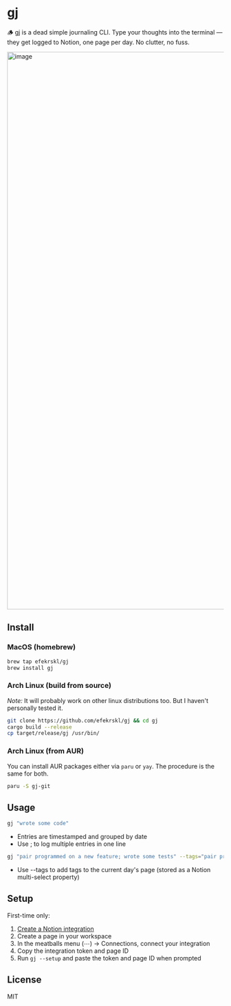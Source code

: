 # gj

🪵 gj is a dead simple journaling CLI.
Type your thoughts into the terminal — they get logged to Notion, one page per day. No clutter, no fuss.

<img width="1293" alt="image" src="https://github.com/user-attachments/assets/240aec31-1cc4-4e66-9b4c-3ca75429efa3" />

## Install

### MacOS (homebrew)

```bash
brew tap efekrskl/gj
brew install gj
```

### Arch Linux (build from source)

_Note:_ It will probably work on other linux distributions too. But I haven't personally tested it.

```bash
git clone https://github.com/efekrskl/gj && cd gj
cargo build --release
cp target/release/gj /usr/bin/
```

### Arch Linux (from AUR)

You can install AUR packages either via `paru` or `yay`. The procedure is the same for both.

```bash
paru -S gj-git
```

## Usage

```bash
gj "wrote some code"
```

- Entries are timestamped and grouped by date
- Use ; to log multiple entries in one line

```bash
gj "pair programmed on a new feature; wrote some tests" --tags="pair programming, tests"
```

- Use --tags to add tags to the current day's page (stored as a Notion multi-select property)

## Setup

First-time only:

1. [Create a Notion integration](https://www.notion.so/my-integrations)
2. Create a page in your workspace
3. In the meatballs menu (⋯) → Connections, connect your integration
4. Copy the integration token and page ID
5. Run `gj --setup` and paste the token and page ID when prompted

## License

MIT
